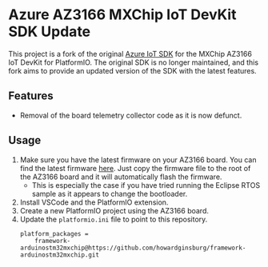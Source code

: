 # Azure AZ3166 MXChip IoT DevKit SDK Update

This project is a fork of the original [Azure IoT SDK](https://github.com/microsoft/devkit-sdk) for the MXChip AZ3166 IoT DevKit for PlatformIO. The original SDK is no longer maintained, and this fork aims to provide an updated version of the SDK with the latest features.

## Features

- Removal of the board telemetry collector code as it is now defunct.

## Usage

1. Make sure you have the latest firmware on your AZ3166 board. You can find the latest firmware [here](/firmware/devkit-firmware-2.0.0.bin).  Just copy the firmware file to the root of the AZ3166 board and it will automatically flash the firmware.  
    - This is especially the case if you have tried running the Eclipse RTOS sample as it appears to change the bootloader.
1. Install VSCode and the PlatformIO extension.
1. Create a new PlatformIO project using the AZ3166 board.
1. Update the `platformio.ini` file to point to this repository.
    ```
    platform_packages =
        framework-arduinostm32mxchip@https://github.com/howardginsburg/framework-arduinostm32mxchip.git
    ```